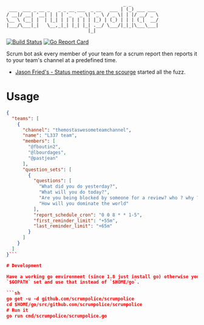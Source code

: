 ```
                                           _ _
 ___  ___ _ __ _   _ _ __ ___  _ __   ___ | (_) ___ ___
/ __|/ __| '__| | | | '_ ` _ \| '_ \ / _ \| | |/ __/ _ \
\__ \ (__| |  | |_| | | | | | | |_) | (_) | | | (_|  __/
|___/\___|_|   \__,_|_| |_| |_| .__/ \___/|_|_|\___\___|
                              |_|
```

[![Build Status](https://travis-ci.org/scrumpolice/scrumpolice.svg?branch=master)](https://travis-ci.org/scrumpolice/scrumpolice)
[![Go Report Card](https://goreportcard.com/badge/github.com/scrumpolice/scrumpolice)](https://goreportcard.com/report/github.com/scrumpolice/scrumpolice)

Scrum bot ask every member of your team for a scrum report then reports it to
your team's channel at a predefined time.

- [Jason Fried's - Status meetings are the scourge](https://m.signalvnoise.com/status-meetings-are-the-scourge-39f49267ca90) started all the fuzz.

# Usage 


```json
{
  "teams": [
    {
      "channel": "themostaswesometeamchannel",
      "name": "L337 team",
      "members": [
        "@fboutin2",
        "@lbourdages",
        "@pastjean"
      ],
      "question_sets": [
        {
          "questions": [
            "What did you do yesterday?",
            "What will you do today?",
            "Are you being blocked by someone for a review? who ? why ?",
            "How will you dominate the world"
          ],
          "report_schedule_cron": "0 0 8 * * 1-5",
          "first_reminder_limit": "+55m",
          "last_reminder_limit": "+65m"
        }
      ]
    }
  ]
}```

# Development

Have a working go environment (since 1.8 just install go) otherwise you need the
`$GOPATH` set and use that instead of `$HOME/go`.

```sh
go get -u -d github.com/scrumpolice/scrumpolice
cd $HOME/go/src/github.com/scrumpolice/scrumpolice
# Run it
go run cmd/scrumpolice/scrumpolice.go
```
